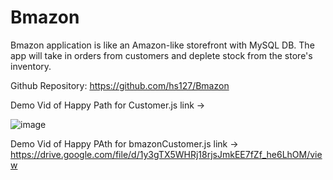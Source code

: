 # Bmazon

Bmazon application is like an Amazon-like storefront with MySQL DB. 
The app will take in orders from customers and deplete stock from the store's inventory.

Github Repository: https://github.com/hs127/Bmazon

Demo Vid of Happy Path for Customer.js link -> 

![image](https://drive.google.com/file/d/1gXXvsCazVFDZvSfWkILEuhpI2KpM_BnX/view)


Demo Vid of Happy PAth for bmazonCustomer.js link -> https://drive.google.com/file/d/1y3gTX5WHRj18rjsJmkEE7fZf_he6LhOM/view
